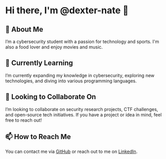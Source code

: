 # Hi there, I'm @dexter-nate 👋

## 👀 About Me
I’m a cybersecurity student with a passion for technology and sports. I'm also a food lover and enjoy movies and music. 

## 🌱 Currently Learning
I’m currently expanding my knowledge in cybersecurity, exploring new technologies, and diving into various programming languages.

## 💞️ Looking to Collaborate On
I’m looking to collaborate on security research projects, CTF challenges, and open-source tech initiatives. 
If you have a project or idea in mind, feel free to reach out!

## 📫 How to Reach Me
You can contact me via [GitHub](https://github.com/dexter-nate) or reach out to me on [LinkedIn](https://www.linkedin.com/in/lorenzo-naturale-859a521a6/).
